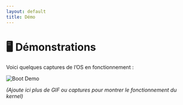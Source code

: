 ```yaml
---
layout: default
title: Démo
---
```


# 🖥️ Démonstrations

Voici quelques captures de l’OS en fonctionnement :

![Boot Demo](./assets/demo.gif)

*(Ajoute ici plus de GIF ou captures pour montrer le fonctionnement du kernel)*
